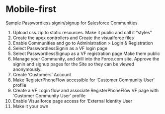 # Mobile-first

Sample Passwordless signin/signup for Salesforce Communities 

1. Upload css.zip to static resources. Make it public and call it “styles”
2. Create the apex controllers  and Create the visualforce files
3. Enable Communities and go to Administration > Login & Registration 
4. Select PasswordlessSignin as a VF login page
5. Select PasswordlessSignup as a VF registration page Make them public
6. Manage your Community, and drill into the Force.com site. Approve the signin and signup pages for the Site so they can be viewed anonymously.
7. Create ‘Customers’ Account
8. Make RegisterPhoneFlow accessible for ‘Customer Community User’ profile
9. Create a VF Login flow and associate RegisterPhoneFlow VF page with ‘Customer Community User’ profile
10. Enable Visualforce page access for ‘External Identity User
11. Make it your own

